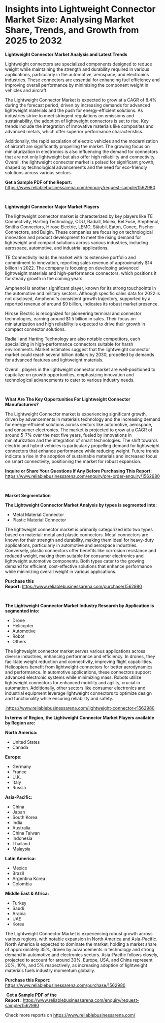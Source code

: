 <p><h1>Insights into Lightweight Connector Market Size: Analysing Market Share, Trends, and Growth from 2025 to 2032</h1></p><p><strong>Lightweight Connector Market Analysis and Latest Trends</strong></p>
<p><p>Lightweight connectors are specialized components designed to reduce weight while maintaining the strength and durability required in various applications, particularly in the automotive, aerospace, and electronics industries. These connectors are essential for enhancing fuel efficiency and improving overall performance by minimizing the component weight in vehicles and aircraft.</p><p>The Lightweight Connector Market is expected to grow at a CAGR of 8.4% during the forecast period, driven by increasing demands for advanced lightweight materials and the push for energy-efficient solutions. As industries strive to meet stringent regulations on emissions and sustainability, the adoption of lightweight connectors is set to rise. Key trends include the integration of innovative materials like composites and advanced metals, which offer superior performance characteristics.</p><p>Additionally, the rapid escalation of electric vehicles and the modernization of aircraft are significantly propelling the market. The growing focus on miniaturization in electronics is also influencing the demand for connectors that are not only lightweight but also offer high reliability and connectivity. Overall, the lightweight connector market is poised for significant growth, shaped by technological advancements and the need for eco-friendly solutions across various sectors.</p></p>
<p><strong>Get a Sample PDF of the Report:&nbsp;</strong> <a href="https://www.reliablebusinessarena.com/enquiry/request-sample/1562980?utm_campaign=2288&utm_medium=2&utm_source=Github&utm_content=ia&utm_term=10022025&utm_id=lightweight-connector">https://www.reliablebusinessarena.com/enquiry/request-sample/1562980</a></p>
<p>&nbsp;</p>
<p><strong>Lightweight Connector Major Market Players</strong></p>
<p><p>The lightweight connector market is characterized by key players like TE Connectivity, Harting Technology, ODU, Radiall, Molex, Bel Fuse, Amphenol, Smiths Connectors, Hirose Electric, LEMO, Stäubli, Eaton, Conec, Fischer Connectors, and Bulgin. These companies are focusing on technological innovation and product development to meet the rising demand for lightweight and compact solutions across various industries, including aerospace, automotive, and industrial applications.</p><p>TE Connectivity leads the market with its extensive portfolio and commitment to innovation, reporting sales revenue of approximately $14 billion in 2022. The company is focusing on developing advanced lightweight materials and high-performance connectors, which positions it for steady growth in the coming years.</p><p>Amphenol is another significant player, known for its strong touchpoints in the automotive and military sectors. Although specific sales data for 2022 is not disclosed, Amphenol's consistent growth trajectory, supported by a reported revenue of around $9 billion, indicates its robust market presence.</p><p>Hirose Electric is recognized for pioneering terminal and connector technologies, earning around $1.5 billion in sales. Their focus on miniaturization and high reliability is expected to drive their growth in compact connector solutions.</p><p>Radiall and Harting Technology are also notable competitors, each specializing in high-performance connectors suitable for harsh environments. Market estimates suggest that the lightweight connector market could reach several billion dollars by 2030, propelled by demands for advanced features and lightweight materials.</p><p>Overall, players in the lightweight connector market are well-positioned to capitalize on growth opportunities, emphasizing innovation and technological advancements to cater to various industry needs.</p></p>
<p>&nbsp;</p>
<p><strong>What Are The Key Opportunities For Lightweight Connector Manufacturers?</strong></p>
<p><p>The Lightweight Connector market is experiencing significant growth, driven by advancements in materials technology and the increasing demand for energy-efficient solutions across sectors like automotive, aerospace, and consumer electronics. The market is projected to grow at a CAGR of around 5-7% over the next five years, fueled by innovations in miniaturization and the integration of smart technologies. The shift towards electric and hybrid vehicles is particularly propelling demand for lightweight connectors that enhance performance while reducing weight. Future trends indicate a rise in the adoption of sustainable materials and increased focus on smart connectivity, positioning the market for robust expansion.</p></p>
<p><strong>Inquire or Share Your Questions If Any Before Purchasing This Report:</strong> <a href="https://www.reliablebusinessarena.com/enquiry/pre-order-enquiry/1562980?utm_campaign=2288&utm_medium=2&utm_source=Github&utm_content=ia&utm_term=10022025&utm_id=lightweight-connector">https://www.reliablebusinessarena.com/enquiry/pre-order-enquiry/1562980</a></p>
<p>&nbsp;</p>
<p><strong>Market Segmentation</strong></p>
<p><strong>The Lightweight Connector Market Analysis by types is segmented into:</strong></p>
<p><ul><li>Metal Material Connector</li><li>Plastic Material Connector</li></ul></p>
<p><p>The lightweight connector market is primarily categorized into two types based on material: metal and plastic connectors. Metal connectors are known for their strength and durability, making them ideal for heavy-duty applications, particularly in automotive and aerospace industries. Conversely, plastic connectors offer benefits like corrosion resistance and reduced weight, making them suitable for consumer electronics and lightweight automotive components. Both types cater to the growing demand for efficient, cost-effective solutions that enhance performance while minimizing overall weight in various applications.</p></p>
<p><strong>Purchase this Report:&nbsp;</strong><a href="https://www.reliablebusinessarena.com/purchase/1562980?utm_campaign=2288&utm_medium=2&utm_source=Github&utm_content=ia&utm_term=10022025&utm_id=lightweight-connector">https://www.reliablebusinessarena.com/purchase/1562980</a></p>
<p>&nbsp;</p>
<p><strong>The Lightweight Connector Market Industry Research by Application is segmented into:</strong></p>
<p><ul><li>Drone</li><li>Helicopter</li><li>Automotive</li><li>Robot</li><li>Others</li></ul></p>
<p><p>The lightweight connector market serves various applications across diverse industries, enhancing performance and efficiency. In drones, they facilitate weight reduction and connectivity, improving flight capabilities. Helicopters benefit from lightweight connectors for better aerodynamics and performance. In automotive applications, these connectors support advanced electronic systems while minimizing mass. Robots utilize lightweight connectors for enhanced mobility and agility, crucial in automation. Additionally, other sectors like consumer electronics and industrial equipment leverage lightweight connectors to optimize design and functionality while ensuring reliability and safety.</p></p>
<p><a href="https://www.reliablebusinessarena.com/lightweight-connector-r1562980?utm_campaign=2288&utm_medium=2&utm_source=Github&utm_content=ia&utm_term=10022025&utm_id=lightweight-connector">&nbsp;https://www.reliablebusinessarena.com/lightweight-connector-r1562980</a></p>
<p><strong>In terms of Region, the Lightweight Connector Market Players available by Region are:</strong></p>
<p>
    <p> <strong> North America: </strong>
        <ul>
            <li>United States</li>
            <li>Canada</li>
        </ul>
        </p> 
    <p> <strong> Europe: </strong>
        <ul>
            <li>Germany</li>
            <li>France</li>
            <li>U.K.</li>
            <li>Italy</li>
            <li>Russia</li>
        </ul>
        </p> 
    <p> <strong> Asia-Pacific: </strong>
        <ul>
            <li>China</li>
            <li>Japan</li>
            <li>South Korea</li>
            <li>India</li>
            <li>Australia</li>
            <li>China Taiwan</li>
            <li>Indonesia</li>
            <li>Thailand</li>
            <li>Malaysia</li>
        </ul>
        </p> 
    <p> <strong> Latin America: </strong>
        <ul>
            <li>Mexico</li>
            <li>Brazil</li>
            <li>Argentina Korea</li>
            <li>Colombia</li>
        </ul>
        </p> 
    <p> <strong> Middle East & Africa: </strong>
        <ul>
            <li>Turkey</li>
            <li>Saudi</li>
            <li>Arabia</li>
            <li>UAE</li>
            <li>Korea</li>
        </ul>
    </p>
    </p>
<p><p>The Lightweight Connector Market is experiencing robust growth across various regions, with notable expansion in North America and Asia-Pacific. North America is expected to dominate the market, holding a market share of approximately 35%, driven by advancements in technology and strong demand in automotive and electronics sectors. Asia-Pacific follows closely, projected to account for around 30%. Europe, USA, and China represent 20%, 10%, and 5% respectively, as increasing adoption of lightweight materials fuels industry momentum globally.</p></p>
<p><strong>Purchase this Report: </strong><a href="https://www.reliablebusinessarena.com/purchase/1562980?utm_campaign=2288&utm_medium=2&utm_source=Github&utm_content=ia&utm_term=10022025&utm_id=lightweight-connector">https://www.reliablebusinessarena.com/purchase/1562980</a></p>
<p>&nbsp;<strong>Get a Sample PDF of the Report:&nbsp;&nbsp;</strong><a href="https://www.reliablebusinessarena.com/enquiry/request-sample/1562980?utm_campaign=2288&utm_medium=2&utm_source=Github&utm_content=ia&utm_term=10022025&utm_id=lightweight-connector">https://www.reliablebusinessarena.com/enquiry/request-sample/1562980</a></p>
<p><strong></strong></p>
<p>Check more reports on <a href="https://www.reliablebusinessarena.com/?utm_campaign=2288&utm_medium=2&utm_source=Github&utm_content=ia&utm_term=10022025&utm_id=lightweight-connector">https://www.reliablebusinessarena.com/</a></p>